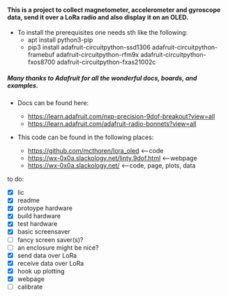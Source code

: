 #### This is a project to collect magnetometer, accelerometer and gyroscope data, send it over a LoRa radio and also display it on an OLED.

* To install the prerequisites one needs sth like the following:
  * apt install python3-pip
  * pip3 install adafruit-circuitpython-ssd1306 adafruit-circuitpython-framebuf adafruit-circuitpython-rfm9x adafruit-circuitpython-fxos8700 adafruit-circuitpython-fxas21002c

##### Many thanks to Adafruit for all the wonderful docs, boards, and examples.
* Docs can be found here:
  * https://learn.adafruit.com/nxp-precision-9dof-breakout?view=all
  * https://learn.adafruit.com/adafruit-radio-bonnets?view=all


* This code can be found in the following places:
  * https://github.com/mcthoren/lora_oled		<--code
  * https://wx-0x0a.slackology.net/linty.9dof.html	<--webpage
  * https://wx-0x0a.slackology.net/			<--code, page, plots, data

to do:
- [x] lic
- [x] readme
- [x] protoype hardware
- [x] build hardware
- [x] test hardware
- [x] basic screensaver
- [ ] fancy screen saver(s)?
- [ ] an enclosure might be nice?
- [x] send data over LoRa
- [x] receive data over LoRa
- [x] hook up plotting
- [x] webpage
- [ ] calibrate
